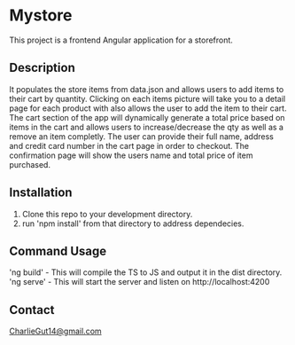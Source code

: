 # Mystore

This project is a frontend Angular application for a storefront.

## Description
It populates the store items from data.json and allows users to add items to their cart by quantity.
Clicking on each items picture will take you to a detail page for each product with also allows the user to add the item to their cart.
The cart section of the app will dynamically generate a total price based on items in the cart and
allows users to increase/decrease the qty as well as a remove an item completly.
The user can provide their full name, address and credit card number in the cart page in order to checkout.
The confirmation page will show the users name and total price of item purchased.


## Installation

1. Clone this repo to your development directory.
2. run 'npm install' from that directory to address dependecies.

## Command Usage
'ng build' - This will compile the TS to JS and output it in the dist directory.
'ng serve' - This will start the server and listen on http://localhost:4200


## Contact
[CharlieGut14@gmail.com](charliegut14@gmail.com)
